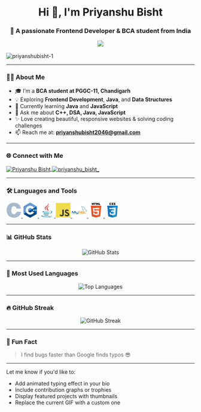 <h1 align="center">Hi 👋, I'm Priyanshu Bisht</h1>
<h3 align="center">🚀 A passionate Frontend Developer & BCA student from India</h3>

<p align="center">
  <img src="https://media.giphy.com/media/L8K62iTDkzGX6/giphy.gif" width="200" />
</p>

<p align="left"> 
  <img src="https://komarev.com/ghpvc/?username=priyanshubisht-1&label=Profile%20views&color=0e75b6&style=flat" alt="priyanshubisht-1" /> 
</p>

---

### 👨‍💻 About Me

- 🎓 I’m a **BCA student at PGGC-11, Chandigarh**
- 💡 Exploring **Frontend Development**, **Java**, and **Data Structures**
- 🌱 Currently learning **Java** and **JavaScript**
- 💬 Ask me about **C++, DSA, Java, JavaScript**
- ✨ Love creating beautiful, responsive websites & solving coding challenges
- 📫 Reach me at: **priyanshubisht2046@gmail.com**

---

### 🌐 Connect with Me

<p align="left">
  <a href="https://www.linkedin.com/in/priyanshu-bisht" target="blank">
    <img align="center" src="https://raw.githubusercontent.com/rahuldkjain/github-profile-readme-generator/master/src/images/icons/Social/linked-in-alt.svg" alt="Priyanshu Bisht" height="30" width="40" />
  </a>
  <a href="https://leetcode.com/priyanshu_bisht_/" target="blank">
    <img align="center" src="https://raw.githubusercontent.com/rahuldkjain/github-profile-readme-generator/master/src/images/icons/Social/leet-code.svg" alt="priyanshu_bisht_" height="30" width="40" />
  </a>
</p>

---

### 🛠️ Languages and Tools

<p align="left"> 
  <a href="https://www.cprogramming.com/" target="_blank" rel="noreferrer"> 
    <img src="https://raw.githubusercontent.com/devicons/devicon/master/icons/c/c-original.svg" alt="C" width="40" height="40"/> 
  </a> 
  <a href="https://www.w3schools.com/cpp/" target="_blank" rel="noreferrer"> 
    <img src="https://raw.githubusercontent.com/devicons/devicon/master/icons/cplusplus/cplusplus-original.svg" alt="C++" width="40" height="40"/> 
  </a> 
  <a href="https://www.java.com" target="_blank" rel="noreferrer"> 
    <img src="https://raw.githubusercontent.com/devicons/devicon/master/icons/java/java-original.svg" alt="Java" width="40" height="40"/> 
  </a>
  <a href="https://developer.mozilla.org/en-US/docs/Web/JavaScript" target="_blank" rel="noreferrer"> 
    <img src="https://raw.githubusercontent.com/devicons/devicon/master/icons/javascript/javascript-original.svg" alt="JavaScript" width="40" height="40"/> 
  </a> 
  <a href="https://www.mysql.com/" target="_blank" rel="noreferrer"> 
    <img src="https://raw.githubusercontent.com/devicons/devicon/master/icons/mysql/mysql-original-wordmark.svg" alt="MySQL" width="40" height="40"/> 
  </a> 
  <a href="https://www.w3schools.com/html/" target="_blank" rel="noreferrer"> 
    <img src="https://raw.githubusercontent.com/devicons/devicon/master/icons/html5/html5-original-wordmark.svg" alt="HTML" width="40" height="40"/> 
  </a> 
  <a href="https://www.w3schools.com/css/" target="_blank" rel="noreferrer"> 
    <img src="https://raw.githubusercontent.com/devicons/devicon/master/icons/css3/css3-original-wordmark.svg" alt="CSS" width="40" height="40"/> 
  </a> 
</p>

---

### 📊 GitHub Stats

<p align="center">
  <img src="https://github-readme-stats.vercel.app/api?username=priyanshubisht-1&show_icons=true&theme=radical" alt="GitHub Stats" />
</p>

---

### 🚀 Most Used Languages

<p align="center">
  <img src="https://github-readme-stats.vercel.app/api/top-langs?username=priyanshubisht-1&show_icons=true&locale=en&layout=compact&theme=radical" alt="Top Languages" />
</p>

---

### 🔥 GitHub Streak

<p align="center">
  <img src="https://github-readme-streak-stats.herokuapp.com/?user=priyanshubisht-1&theme=radical" alt="GitHub Streak" />
</p>

---

### 🎯 Fun Fact

> I find bugs faster than Google finds typos 😎

---

Let me know if you'd like to:

- Add animated typing effect in your bio
- Include contribution graphs or trophies
- Display featured projects with thumbnails
- Replace the current GIF with a custom one
